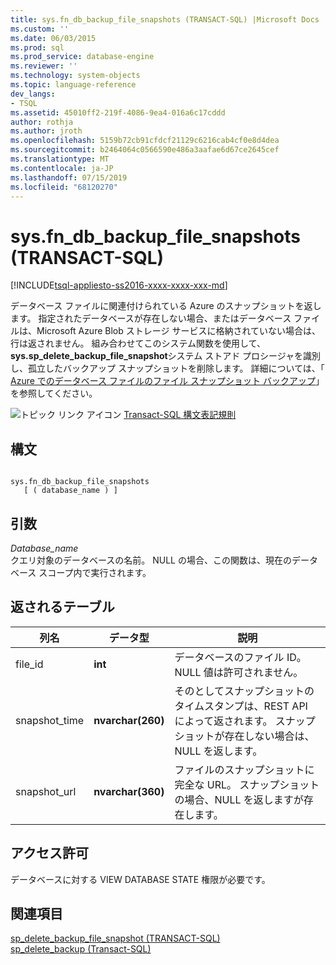 ```yaml
---
title: sys.fn_db_backup_file_snapshots (TRANSACT-SQL) |Microsoft Docs
ms.custom: ''
ms.date: 06/03/2015
ms.prod: sql
ms.prod_service: database-engine
ms.reviewer: ''
ms.technology: system-objects
ms.topic: language-reference
dev_langs:
- TSQL
ms.assetid: 45010ff2-219f-4086-9ea4-016a6c17cddd
author: rothja
ms.author: jroth
ms.openlocfilehash: 5159b72cb91cfdcf21129c6216cab4cf0e8d4dea
ms.sourcegitcommit: b2464064c0566590e486a3aafae6d67ce2645cef
ms.translationtype: MT
ms.contentlocale: ja-JP
ms.lasthandoff: 07/15/2019
ms.locfileid: "68120270"
---
```

# <a name="sysfndbbackupfilesnapshots-transact-sql"></a>sys.fn_db_backup_file_snapshots (TRANSACT-SQL)
[!INCLUDE[tsql-appliesto-ss2016-xxxx-xxxx-xxx-md](../../includes/tsql-appliesto-ss2016-xxxx-xxxx-xxx-md.md)]

  データベース ファイルに関連付けられている Azure のスナップショットを返します。 指定されたデータベースが存在しない場合、またはデータベース ファイルは、Microsoft Azure Blob ストレージ サービスに格納されていない場合は、行は返されません。 組み合わせてこのシステム関数を使用して、 **sys.sp_delete_backup_file_snapshot**システム ストアド プロシージャを識別し、孤立したバックアップ スナップショットを削除します。 詳細については、「 [Azure でのデータベース ファイルのファイル スナップショット バックアップ](../../relational-databases/backup-restore/file-snapshot-backups-for-database-files-in-azure.md)」を参照してください。  
  
 ![トピック リンク アイコン](../../database-engine/configure-windows/media/topic-link.gif "トピック リンク アイコン") [Transact-SQL 構文表記規則](../../t-sql/language-elements/transact-sql-syntax-conventions-transact-sql.md)  
  
## <a name="syntax"></a>構文  
  
```  
  
sys.fn_db_backup_file_snapshots   
   [ ( database_name ) ]  
```  
  
## <a name="arguments"></a>引数  
 *Database_name*  
 クエリ対象のデータベースの名前。 NULL の場合、この関数は、現在のデータベース スコープ内で実行されます。  
  
## <a name="table-returned"></a>返されるテーブル  
  
|列名|データ型|説明|  
|-----------------|---------------|-----------------|  
|file_id|**int**|データベースのファイル ID。 NULL 値は許可されません。|  
|snapshot_time|**nvarchar(260)**|そのとしてスナップショットのタイムスタンプは、REST API によって返されます。 スナップショットが存在しない場合は、NULL を返します。|  
|snapshot_url|**nvarchar(360)**|ファイルのスナップショットに完全な URL。 スナップショットの場合、NULL を返しますが存在します。|  
  
## <a name="permissions"></a>アクセス許可  
 データベースに対する VIEW DATABASE STATE 権限が必要です。  
  
## <a name="see-also"></a>関連項目  
 [sp_delete_backup_file_snapshot &#40;TRANSACT-SQL&#41;](../../relational-databases/system-stored-procedures/snapshot-backup-sp-delete-backup-file-snapshot.md)   
 [sp_delete_backup (Transact-SQL)](../../relational-databases/system-stored-procedures/snapshot-backup-sp-delete-backup.md)  
  
  
